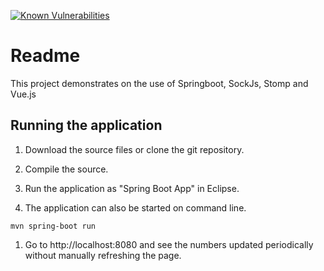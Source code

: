 [![Known Vulnerabilities](https://snyk.io/test/github/ocinpp/springboot-sockjs-stomp-vue-sample/badge.svg?targetFile=pom.xml)](https://snyk.io/test/github/ocinpp/springboot-sockjs-stomp-vue-sample?targetFile=pom.xml)

# Readme

This project demonstrates on the use of Springboot, SockJs, Stomp and Vue.js 

## Running the application

1. Download the source files or clone the git repository.

1. Compile the source.

1. Run the application as "Spring Boot App" in Eclipse.

1. The application can also be started on command line.

```console
mvn spring-boot run
```

1. Go to http://localhost:8080 and see the numbers updated periodically without manually refreshing the page.
